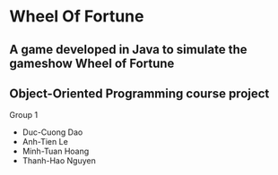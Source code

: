 # Wheel Of Fortune
## A game developed in Java to simulate the gameshow Wheel of Fortune

Object-Oriented Programming course project
---------------------------
Group 1
- Duc-Cuong Dao
- Anh-Tien Le
- Minh-Tuan Hoang
- Thanh-Hao Nguyen
